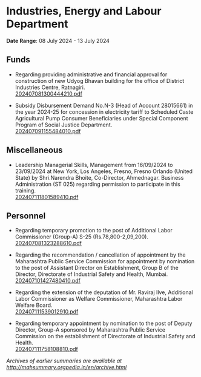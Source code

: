 # Industries, Energy and Labour Department

**Date Range**: 08 July 2024 - 13 July 2024


## Funds
- Regarding providing administrative and financial approval for construction of new Udyog Bhavan building for the office of District Industries Centre, Ratnagiri.\
  [202407081300444210.pdf](https://gr.maharashtra.gov.in/Site/Upload/Government%20Resolutions/English/202407081300444210.pdf)

- Subsidy Disbursement Demand No.N-3 (Head of Account 28015661) in the year 2024-25 for concession in electricity tariff to Scheduled Caste Agricultural Pump Consumer Beneficiaries under Special Component Program of Social Justice Department.\
  [202407091155484010.pdf](https://gr.maharashtra.gov.in/Site/Upload/Government%20Resolutions/English/202407091155484010.pdf)

## Miscellaneous
- Leadership  Managerial Skills, Management from 16/09/2024 to 23/09/2024 at New York, Los Angeles, Fresno, Fresno Orlando (United State) by Shri.Narendra Bhoite, Co-Director, Ahmednagar.  Business Administration (ST 025) regarding permission to participate in this training.\
  [202407111801589410.pdf](https://gr.maharashtra.gov.in/Site/Upload/Government%20Resolutions/English/202407111801589410.pdf)

## Personnel
- Regarding temporary promotion to the post of Additional Labor Commissioner (Group-A) S-25 (Rs.78,800-2,09,200).\
  [202407081323288610.pdf](https://gr.maharashtra.gov.in/Site/Upload/Government%20Resolutions/English/202407081323288610.pdf)

- Regarding the recommendation / cancellation of appointment by the Maharashtra Public Service Commission for appointment by nomination to the post of Assistant Director on Establishment, Group B of the Director, Directorate of Industrial Safety and Health, Mumbai.\
  [202407101427480410.pdf](https://gr.maharashtra.gov.in/Site/Upload/Government%20Resolutions/English/202407101427480410.pdf)

- Regarding the extension of the deputation of Mr. Raviraj Ilve, Additional Labor Commissioner as Welfare Commissioner, Maharashtra Labor Welfare Board.\
  [202407111539012910.pdf](https://gr.maharashtra.gov.in/Site/Upload/Government%20Resolutions/English/202407111539012910.pdf)

- Regarding temporary appointment by nomination to the post of Deputy Director, Group-A sponsored by Maharashtra Public Service Commission on the establishment of Directorate of Industrial Safety and Health.\
  [202407111758108810.pdf](https://gr.maharashtra.gov.in/Site/Upload/Government%20Resolutions/English/202407111758108810.pdf)


*Archives of earlier summaries are available at http://mahsummary.orgpedia.in/en/archive.html*